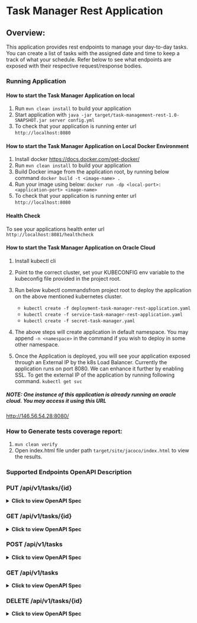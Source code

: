 # Task Manager Rest Application

## Overview:
This application provides rest endpoints to manage your day-to-day tasks. 
You can create a list of tasks with the assigned date and time to keep a track of what your schedule.
Refer below to see what endpoints are exposed with their respective request/response bodies. 

### Running Application
#### How to start the Task Manager Application on local

1. Run `mvn clean install` to build your application
2. Start application with `java -jar target/task-management-rest-1.0-SNAPSHOT.jar server config.yml`
3. To check that your application is running enter url `http://localhost:8080`


#### How to start the Task Manager Application on Local Docker Environment

1. Install docker https://docs.docker.com/get-docker/
2. Run `mvn clean install` to build your application
3. Build Docker image from the application root, by running below command `docker build -t <image-name> .`
4. Run your image using below:
   `docker run -dp <local-port>:<application-port> <image-name>`
6. To check that your application is running enter url `http://localhost:8080`

#### Health Check

To see your applications health enter url `http://localhost:8081/healthcheck`

#### How to start the Task Manager Application on Oracle Cloud
1. Install kubectl cli
2. Point to the correct cluster, set your KUBECONFIG env variable to the kubeconfig file provided in the project root.
4. Run below kubectl commandsfrom project root to deploy the application on the above mentioned kubernetes cluster. 
   - `kubectl create -f deployment-task-manager-rest-application.yaml`
   - `kubectl create -f service-task-manager-rest-application.yaml`
   - `kubectl create -f secret-task-manager.yaml`   
   
5. The above steps will create application in default namespace. You may append `-n <namespace>` in the command if you wish to deploy in some other namespace.
6. Once the Application is deployed, you will see your application exposed through an External IP by the k8s Load Balancer. Currently the application runs on port 8080. We can enhance it further by enabling SSL.
To get the external IP of the application by running following command.
`kubectl get svc`

##### NOTE: One instance of this application is already running on oracle cloud. You may access it using this URL 
http://146.56.54.28:8080/


### How to Generate tests coverage report:
1. ```mvn clean verify```
2. Open index.html file under path `target/site/jacoco/index.html` to view the results.

### Supported Endpoints OpenAPI Description


 ### PUT /api/v1/tasks/{id}
<details>
   <summary> <b>Click to view OpenAPI Spec</b> </summary>
   
```
openapi: 3.0.1
info:
  title: task-manager-rest-application
  description: rest apis to create, delete, post and update the tasks
  version: '0.1'
servers:
  - url: http://146.56.52.190:8080
paths:
  /api/v1/tasks/b19490b8-f6fa-4afe-817a-9547d167343f:
    put:
      description: Update tasks when done based on task id
      requestBody:
        content:
          application/json:
            schema:
              type: object
              properties:
                date:
                  type: string
                description:
                  type: string
                isDone:
                  type: boolean
            examples:
              '0':
                value: |-
                  {
                  "date": "2021-08-01 12:00:00",
                  "description": "Some description",
                  "isDone": true
                  }
      responses:
        '200':
          description: Update successful
          content:
            application/json:
              schema:
                type: object
                properties:
                  date:
                    type: string
                  description:
                    type: string
                  id:
                    type: string
                  isDone:
                    type: boolean
              examples:
                '0':
                  value: >-
                    {"id":"b19490b8-f6fa-4afe-817a-9547d167343f","date":"2021-08-01
                    12:00:00","description":"Some description","isDone":true}
      servers:
        - url: http://146.56.52.190:8080
    servers:
      - url: http://146.56.52.190:8080
```
   
</details>   

### GET /api/v1/tasks/{id}
<details>
   <summary> <b>Click to view OpenAPI Spec</b> </summary>
  
```
openapi: 3.0.1
info:
  title: task-manager-rest-application
  description: rest apis to create, delete, post and update the tasks
  version: '0.1'
servers:
  - url: http://146.56.52.190:8080
paths:
  /api/v1/tasks/b19490b8-f6fa-4afe-817a-9547d167343f:
    get:
      description: Gets the task based on id
      responses:
        '200':
          description: Get request successful
          content:
            application/json:
              schema:
                type: object
                properties:
                  date:
                    type: string
                  description:
                    type: string
                  id:
                    type: string
                  isDone:
                    type: boolean
              examples:
                '0':
                  value: >-
                    {"id":"b19490b8-f6fa-4afe-817a-9547d167343f","date":"2021-08-01
                    00:00:00","description":"Some description","isDone":true}
      servers:
        - url: http://146.56.52.190:8080
    servers:
      - url: http://146.56.52.190:8080
```
   
</details>
   
### POST /api/v1/tasks
   <details>
   <summary> <b>Click to view OpenAPI Spec</b> </summary>
  
```
openapi: 3.0.1
info:
  title:  task-manager-rest-application
  description: rest apis to create, delete, post and update the tasks
  version: '0.1'
servers:
  - url: http://146.56.52.190:8080
paths:
  /api/v1/tasks:
    post:
      description: Creates Task 
      requestBody:
        content:
          application/json:
            schema:
              type: object
              properties:
                date:
                  type: string
                description:
                  type: string
                isDone:
                  type: boolean
            examples:
              '0':
                value: |-
                  {
                  "date": "2021-08-01 12:00:00",
                  "description": "Some description",
                  "isDone": false
                  }
      responses:
        '200':
          description: Task created successfuly
          content:
            application/json:
              schema:
                type: object
                properties:
                  date:
                    type: string
                  description:
                    type: string
                  id:
                    type: string
                  isDone:
                    type: boolean
              examples:
                '0':
                  value: >-
                    {"id":"b19490b8-f6fa-4afe-817a-9547d167343f","date":"2021-08-01
                    12:00:00","description":"Some description","isDone":false}
      servers:
        - url: http://146.56.52.190:8080
    servers:
      - url: http://146.56.52.190:8080
```
</details>
   
### GET /api/v1/tasks
<details>
   <summary> <b>Click to view OpenAPI Spec</b> </summary>
  
```
openapi: 3.0.1
info:
  title: task-manager-rest-application
  description: rest apis to create, delete, post and update the tasks
  version: '0.1'
servers:
  - url: http://146.56.52.190:8080
paths:
  /api/v1/tasks:
    get:
      description: Get list of all tasks
      responses:
        '200':
          description: Get request successful
          content:
            application/json:
              schema:
                type: object
                properties: {}
              examples:
                '0':
                  value: >-
                    [{"id":"68acc8da-0a73-4a4a-8213-4eecd85ce707","date":"2021-10-06
                    00:00:00","description":"ff","isDone":true},{"id":"8fc5303f-2413-4daf-b18a-00c464d57ecb","date":"2021-10-06
                    00:00:00","description":"Token for Task Manager
                    Application","isDone":true},{"id":"23d3340a-6259-4ebf-9746-e6e5d4dab5c4","date":"2021-10-06
                    00:00:00","description":"Token for Task Manager
                    Application","isDone":true},{"id":"c87bd049-55ff-4fa5-a551-f2cc59c1dd2b","date":"2021-10-06
                    00:00:00","description":"Allow Administrators to read repos
                    in compartment srishtimiglani01 (root)","isDone":true}]
      servers:
        - url: http://146.56.52.190:8080
    servers:
      - url: http://146.56.52.190:8080
 ```
   
</details>   

### DELETE /api/v1/tasks/{id}
<details>
   <summary> <b>Click to view OpenAPI Spec</b> </summary>
  
```
openapi: 3.0.1
info:
  title: task-manager-rest-application
  description: rest apis to create, delete, post and update the tasks
  version: '0.1'
servers:
  - url: http://146.56.52.190:8080
paths:
  /api/v1/tasks/b19490b8-f6fa-4afe-817a-9547d167343f:
    delete:
      description: Delete task based on id
      responses:
        '200':
          description: Delete successuful
      servers:
        - url: http://146.56.52.190:8080
    servers:
      - url: http://146.56.52.190:8080
```
</details>   
   
